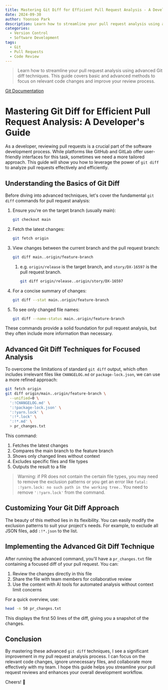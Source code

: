 ```yaml
---
title: Mastering Git Diff for Efficient Pull Request Analysis - A Developer's Guide
date: 2024-09-30
author: Yoonsoo Park
description: Learn how to streamline your pull request analysis using advanced Git diff techniques. This guide covers basic and advanced methods to focus on relevant code changes and improve your review process.
categories:
  - Version Control
  - Software Development
tags:
  - Git
  - Pull Requests
  - Code Review
---
```


> Learn how to streamline your pull request analysis using advanced Git diff techniques. This guide covers basic and advanced methods to focus on relevant code changes and improve your review process.

[Git Documentation](https://git-scm.com/doc)

# Mastering Git Diff for Efficient Pull Request Analysis: A Developer's Guide

As a developer, reviewing pull requests is a crucial part of the software development process. While platforms like GitHub and GitLab offer user-friendly interfaces for this task, sometimes we need a more tailored approach. This guide will show you how to leverage the power of `git diff` to analyze pull requests effectively and efficiently.

## Understanding the Basics of Git Diff

Before diving into advanced techniques, let's cover the fundamental `git diff` commands for pull request analysis:

1. Ensure you're on the target branch (usually main):

   ```bash
   git checkout main
   ```

1. Fetch the latest changes:

   ```bash
   git fetch origin
   ```

1. View changes between the current branch and the pull request branch:

   ```bash
   git diff main..origin/feature-branch
   ```

   1. e.g. `origin/release` is the target branch, and `story/DX-16597` is the pull request branch.

      ```bash
      git diff origin/release..origin/story/DX-16597
      ```

1. For a concise summary of changes:

   ```bash
   git diff --stat main..origin/feature-branch
   ```

1. To see only changed file names:
   ```bash
   git diff --name-status main..origin/feature-branch
   ```

These commands provide a solid foundation for pull request analysis, but they often include more information than necessary.

## Advanced Git Diff Techniques for Focused Analysis

To overcome the limitations of standard `git diff` output, which often includes irrelevant files like `CHANGELOG.md` or `package-lock.json`, we can use a more refined approach:

```bash
git fetch origin
git diff origin/main..origin/feature-branch \
  --unified=0 \
  ':!CHANGELOG.md' \
  ':!package-lock.json' \
  ':!yarn.lock' \
  ':!*.lock' \
  ':!*.md' \
  > pr_changes.txt
```

This command:

1. Fetches the latest changes
2. Compares the main branch to the feature branch
3. Shows only changed lines without context
4. Excludes specific files and file types
5. Outputs the result to a file

> Warning: if PR does not contain the certain file types, you may need to remove the exclusion patterns or you get an error like `fatal: :!yarn.lock: no such path in the working tree.`. You need to remove `':!yarn.lock'` from the command.

## Customizing Your Git Diff Approach

The beauty of this method lies in its flexibility. You can easily modify the exclusion patterns to suit your project's needs. For example, to exclude all JSON files, add `:!*.json` to the list.

## Implementing the Advanced Git Diff Technique

After running the advanced command, you'll have a `pr_changes.txt` file containing a focused diff of your pull request. You can:

1. Review the changes directly in this file
2. Share the file with team members for collaborative review
3. Use the content with AI tools for automated analysis without context limit concerns

For a quick overview, use:

```bash
head -n 50 pr_changes.txt
```

This displays the first 50 lines of the diff, giving you a snapshot of the changes.

## Conclusion

By mastering these advanced `git diff` techniques, I see a significant improvement in my pull request analysis process. I can focus on the relevant code changes, ignore unnecessary files, and collaborate more effectively with my team. I hope this guide helps you streamline your pull request reviews and enhances your overall development workflow.

Cheers! 🍺
